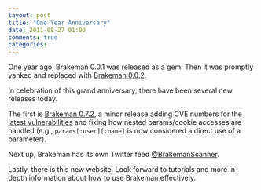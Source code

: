 ```yaml
---
layout: post
title: "One Year Anniversary"
date: 2011-08-27 01:00
comments: true
categories: 
---
```


One year ago, Brakeman 0.0.1 was released as a gem. Then it was promptly yanked and replaced with [Brakeman 0.0.2](http://rubygems.org/gems/brakeman/versions/0.0.2).

In celebration of this grand anniversary, there have been several new releases today.

The first is [Brakeman 0.7.2](http://rubygems.org/gems/brakeman/versions/0.7.2), a minor release adding CVE numbers for the [latest vulnerabilities](http://groups.google.com/group/rubyonrails-security/browse_thread/thread/f878a33159ac9967) and fixing how nested params/cookie accesses are handled (e.g., `params[:user][:name]` is now considered a direct use of a parameter).

Next up, Brakeman has its own Twitter feed [@BrakemanScanner](https://twitter.com/brakemanscanner).

Lastly, there is this new website. Look forward to tutorials and more in-depth information about how to use Brakeman effectively.
